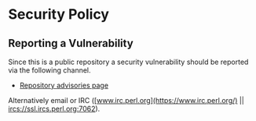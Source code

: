# Security Policy

## Reporting a Vulnerability

Since this is a public repository a security vulnerability should be reported via the following channel.

- [Repository advisories page](https://github.com/jonasbn/stevedore/security/advisories)

Alternatively email or IRC ([www.irc.perl.org](https://www.irc.perl.org/) || [ircs://ssl.ircs.perl.org:7062](ircs://ssl.ircs.perl.org:7062)).
